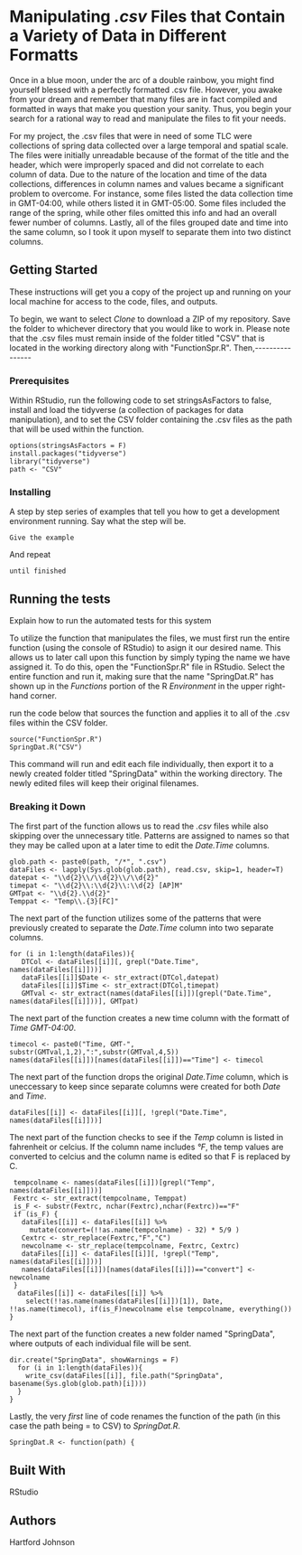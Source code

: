 # Manipulating _.csv_ Files that Contain a Variety of Data in Different Formatts 


Once in a blue moon, under the arc of a double rainbow, you might find yourself blessed with a perfectly formatted .csv file. However, you awake from your dream and remember that many files are in fact compiled and formatted in ways that make you question your sanity. Thus, you begin your search for a rational way to read and manipulate the files to fit your needs.

For my project, the .csv files that were in need of some TLC were collections of spring data collected over a large temporal and spatial scale. The files were initially unreadable because of the format of the title and the header, which were improperly spaced and did not correlate to each column of data. Due to the nature of the location and time of the data collections, differences in column names and values became a significant problem to overcome. For instance, some files listed the data collection time in GMT-04:00, while others listed it in GMT-05:00. Some files included the range of the spring, while other files omitted this info and had an overall fewer number of columns. Lastly, all of the files grouped date and time into the same column, so I took it upon myself to separate them into two distinct columns. 


## Getting Started

These instructions will get you a copy of the project up and running on your local machine for access to the code, files, and outputs.

To begin, we want to select _Clone_ to download a ZIP of my repository. Save the folder to whichever directory that you would like to work in. Please note that the .csv files must remain inside of the folder titled "CSV" that is located in the working directory along with "FunctionSpr.R". Then,---------------- 

### Prerequisites

Within RStudio, run the following code to set stringsAsFactors to false, install and load the tidyverse (a collection of packages for data manipulation), and to set the CSV folder containing the .csv files as the path that will be used within the function. 
```
options(stringsAsFactors = F)
install.packages("tidyverse")
library("tidyverse")
path <- "CSV"
```

### Installing

A step by step series of examples that tell you how to get a development environment running. 
Say what the step will be. 
```
Give the example
```
And repeat
```
until finished
```

## Running the tests

Explain how to run the automated tests for this system

To utilize the function that manipulates the files, we must first run the entire function (using the console of RStudio) to asign it our desired name. This allows us to later call upon this function by simply typing the name we have assigned it. To do this, open the "FunctionSpr.R" file in RStudio. Select the entire function and run it, making sure that the name "SpringDat.R" has shown up in the _Functions_ portion of the R _Environment_ in the upper right-hand corner. 

run the code below that sources the function and applies it to all of the .csv files within the CSV folder.
```
source("FunctionSpr.R")
SpringDat.R("CSV")
```
This command will run and edit each file individually, then export it to a newly created folder titled "SpringData" within the working directory. The newly edited files will keep their original filenames.

### Breaking it Down

The first part of the function allows us to read the _.csv_ files while also skipping over the unnecessary title. Patterns are assigned to names so that they may be called upon at a later time to edit the _Date.Time_ columns.
```
glob.path <- paste0(path, "/*", ".csv")
dataFiles <- lapply(Sys.glob(glob.path), read.csv, skip=1, header=T)
datepat <- "\\d{2}\\/\\d{2}\\/\\d{2}"
timepat <- "\\d{2}\\:\\d{2}\\:\\d{2} [AP]M"
GMTpat <- "\\d{2}.\\d{2}"
Temppat <- "Temp\\.{3}[FC]"
```
The next part of the function utilizes some of the patterns that were previously created to separate the _Date.Time_ column into two separate columns.
```
for (i in 1:length(dataFiles)){
   DTCol <- dataFiles[[i]][, grepl("Date.Time", names(dataFiles[[i]]))]
   dataFiles[[i]]$Date <- str_extract(DTCol,datepat)
   dataFiles[[i]]$Time <- str_extract(DTCol,timepat)
   GMTval <- str_extract(names(dataFiles[[i]])[grepl("Date.Time", names(dataFiles[[i]]))], GMTpat)
```
The next part of the function creates a new time column with the formatt of _Time GMT-04:00_.
```
timecol <- paste0("Time, GMT-", substr(GMTval,1,2),":",substr(GMTval,4,5))
names(dataFiles[[i]])[names(dataFiles[[i]])=="Time"] <- timecol
```
The next part of the function drops the original _Date.Time_ column, which is uneccessary to keep since separate columns were created for both _Date_ and _Time_.
```
dataFiles[[i]] <- dataFiles[[i]][, !grepl("Date.Time", names(dataFiles[[i]]))]
```
The next part of the function checks to see if the _Temp_ column is listed in fahrenheit or celcius. If the column name includes _°F_, the temp values are converted to celcius and the column name is edited so that F is replaced by C.
```
 tempcolname <- names(dataFiles[[i]])[grepl("Temp", names(dataFiles[[i]]))]
 Fextrc <- str_extract(tempcolname, Temppat)
 is_F <- substr(Fextrc, nchar(Fextrc),nchar(Fextrc))=="F"
 if (is_F) {
   dataFiles[[i]] <- dataFiles[[i]] %>% 
     mutate(convert=(!!as.name(tempcolname) - 32) * 5/9 )
   Cextrc <- str_replace(Fextrc,"F","C")
   newcolname <- str_replace(tempcolname, Fextrc, Cextrc)
   dataFiles[[i]] <- dataFiles[[i]][, !grepl("Temp", names(dataFiles[[i]]))]
   names(dataFiles[[i]])[names(dataFiles[[i]])=="convert"] <- newcolname
 }
  dataFiles[[i]] <- dataFiles[[i]] %>% 
    select(!!as.name(names(dataFiles[[i]])[1]), Date, !!as.name(timecol), if(is_F)newcolname else tempcolname, everything())
}
```
The next part of the function creates a new folder named "SpringData", where outputs of each individual file will be sent.
```
dir.create("SpringData", showWarnings = F)
  for (i in 1:length(dataFiles)){
    write_csv(dataFiles[[i]], file.path("SpringData", basename(Sys.glob(glob.path)[i])))
  }
}
```
Lastly, the very _first_ line of code renames the function of the path (in this case the path being = to CSV) to _SpringDat.R_.
```
SpringDat.R <- function(path) {
```
## Built With

RStudio


## Authors

Hartford Johnson
